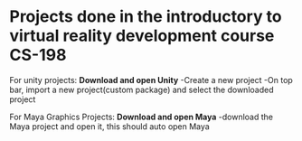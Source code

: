 # Projects done in the introductory to virtual reality development course CS-198

For unity projects: 
**Download and open Unity**
-Create a new project
-On top bar, import a new project(custom package) and select the downloaded project

For Maya Graphics Projects:
**Download and open Maya**
-download the Maya project and open it, this should auto open Maya
